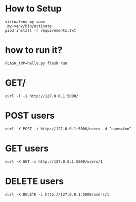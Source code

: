 # How to Setup

```
virtualenv my-venv
.my-venv/bin/activate
pip3 install -r requirements.txt
```

# how to run it?

```
FLASK_APP=hello.py flask run
```

# GET/

```
curl -l -i http://127.0.0.1:5000/
```

# POST users

```
curl -X POST -i http://127.0.0.1:5000/users -d “name=foo”
```

# GET users

```
curl -X GET -i http://127.0.0.1:5000/users/1
```

# DELETE users

```
curl -X DELETE -i http://127.0.0.1:5000/users/1
```
